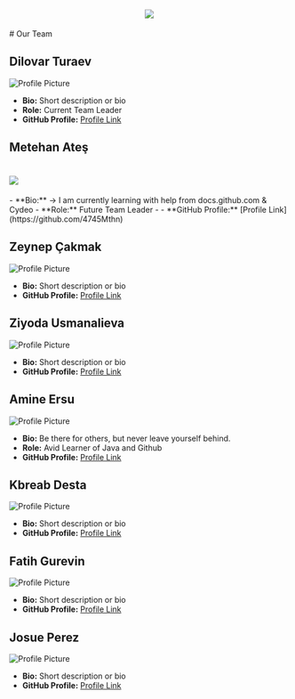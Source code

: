 <h1 align="center">
<img src="https://us.zonerama.com/photos/1006678787_2484x471.jpg" />
</h1>
# Our Team

## Dilovar Turaev

![Profile Picture](profile-picture-url) 

- **Bio:** Short description or bio
- **Role:** Current Team Leader
- **GitHub Profile:** [Profile Link](link-to-github-profile)

## Metehan Ateş

<h1 align="left">
 <img src="https://avatars.githubusercontent.com/u/160879582?v=4](https://us.zonerama.com/photos/1006679526_238x281.jpg" />
</h1>
- **Bio:** -> I am currently learning with help from docs.github.com & Cydeo
- **Role:** Future Team Leader
- 
- **GitHub Profile:** [Profile Link](https://github.com/4745Mthn)

## Zeynep Çakmak

![Profile Picture](profile-picture-url)

- **Bio:** Short description or bio
- **GitHub Profile:** [Profile Link](link-to-github-profile)

## Ziyoda Usmanalieva

![Profile Picture](profile-picture-url)

- **Bio:** Short description or bio
- **GitHub Profile:** [Profile Link](link-to-github-profile)

## Amine Ersu

![Profile Picture](https://avatars.githubusercontent.com/u/160289484?v=4)

- **Bio:** Be there for others, but never leave yourself behind.
- **Role:** Avid Learner of Java and Github
- **GitHub Profile:** [Profile Link](https://github.com/ersuamine)

## Kbreab Desta

![Profile Picture](profile-picture-url)

- **Bio:** Short description or bio
- **GitHub Profile:** [Profile Link](link-to-github-profile)

## Fatih Gurevin

![Profile Picture](profile-picture-url)

- **Bio:** Short description or bio
- **GitHub Profile:** [Profile Link](link-to-github-profile)

## Josue Perez

![Profile Picture](profile-picture-url)

- **Bio:** Short description or bio
- **GitHub Profile:** [Profile Link](link-to-github-profile)
